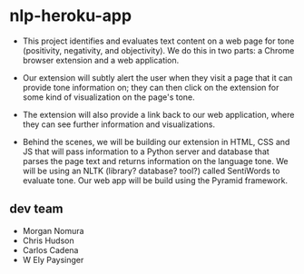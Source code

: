 # nlp-heroku-app

- This project identifies and evaluates text content on a web page for tone (positivity, negativity, and objectivity). We do this in two parts: a Chrome browser extension and a web application.

- Our extension will subtly alert the user when they visit a page that it can provide tone information on; they can then click on the extension for some kind of visualization on the page's tone.

- The extension will also provide a link back to our web application, where they can see further information and visualizations.

- Behind the scenes, we will be building our extension in HTML, CSS and JS that will pass information to a Python server and database that parses the page text and returns information on the language tone. We will be using an NLTK (library? database? tool?) called SentiWords to evaluate tone. Our web app will be build using the Pyramid framework.

## dev team
- Morgan Nomura
- Chris Hudson
- Carlos Cadena
- W Ely Paysinger
